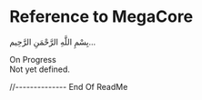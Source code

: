 # Reference to MegaCore
بِسْمِ اللَّهِ الرَّحْمَنِ الرَّحِيم... 
  
On Progress  
Not yet defined.  
 
//-------------- End Of ReadMe